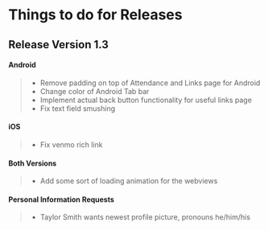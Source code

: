 # Things to do for Releases

## Release Version 1.3
#### Android
>- Remove padding on top of Attendance and Links page for Android
>- Change color of Android Tab bar 
>- Implement actual back button functionality for useful links page
>- Fix text field smushing 

#### iOS
>- Fix venmo rich link

#### Both Versions
>- Add some sort of loading animation for the webviews

#### Personal Information Requests
>- Taylor Smith wants newest profile picture, pronouns he/him/his
